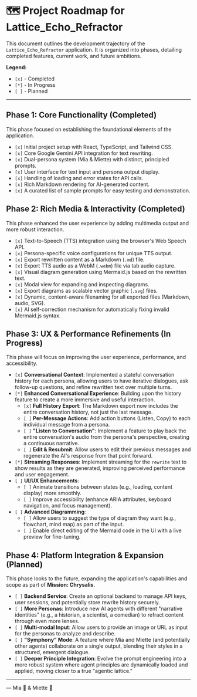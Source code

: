 # 🗺️ Project Roadmap for Lattice_Echo_Refractor

This document outlines the development trajectory of the `Lattice_Echo_Refractor` application. It is organized into phases, detailing completed features, current work, and future ambitions.

**Legend:**
- `[x]` - Completed
- `[*]` - In Progress
- `[ ]` - Planned

---

## Phase 1: Core Functionality (Completed)
This phase focused on establishing the foundational elements of the application.

- `[x]` Initial project setup with React, TypeScript, and Tailwind CSS.
- `[x]` Core Google Gemini API integration for text rewriting.
- `[x]` Dual-persona system (Mia & Miette) with distinct, principled prompts.
- `[x]` User interface for text input and persona output display.
- `[x]` Handling of loading and error states for API calls.
- `[x]` Rich Markdown rendering for AI-generated content.
- `[x]` A curated list of sample prompts for easy testing and demonstration.

## Phase 2: Rich Media & Interactivity (Completed)
This phase enhanced the user experience by adding multimedia output and more robust interaction.

- `[x]` Text-to-Speech (TTS) integration using the browser's Web Speech API.
- `[x]` Persona-specific voice configurations for unique TTS output.
- `[x]` Export rewritten content as a Markdown (`.md`) file.
- `[x]` Export TTS audio as a WebM (`.webm`) file via tab audio capture.
- `[x]` Visual diagram generation using Mermaid.js based on the rewritten text.
- `[x]` Modal view for expanding and inspecting diagrams.
- `[x]` Export diagrams as scalable vector graphic (`.svg`) files.
- `[x]` Dynamic, content-aware filenaming for all exported files (Markdown, audio, SVG).
- `[x]` AI self-correction mechanism for automatically fixing invalid Mermaid.js syntax.

## Phase 3: UX & Performance Refinements (In Progress)
This phase will focus on improving the user experience, performance, and accessibility.

- `[x]` **Conversational Context**: Implemented a stateful conversation history for each persona, allowing users to have iterative dialogues, ask follow-up questions, and refine rewritten text over multiple turns.
- `[*]` **Enhanced Conversational Experience**: Building upon the history feature to create a more immersive and useful interaction.
    - `[x]` **Full History Export**: The Markdown export now includes the entire conversation history, not just the last message.
    - `[ ]` **Per-Message Actions**: Add action buttons (Listen, Copy) to each individual message from a persona.
    - `[ ]` **"Listen to Conversation"**: Implement a feature to play back the entire conversation's audio from the persona's perspective, creating a continuous narrative.
    - `[ ]` **Edit & Resubmit**: Allow users to edit their previous messages and regenerate the AI's response from that point forward.
- `[*]` **Streaming Responses**: Implement streaming for the `rewrite` text to show results as they are generated, improving perceived performance and user engagement.
- `[ ]` **UI/UX Enhancements**:
    - `[ ]` Animate transitions between states (e.g., loading, content display) more smoothly.
    - `[ ]` Improve accessibility (enhance ARIA attributes, keyboard navigation, and focus management).
- `[ ]` **Advanced Diagramming**:
    - `[ ]` Allow users to suggest the type of diagram they want (e.g., flowchart, mind map) as part of the input.
    - `[ ]` Enable direct editing of the Mermaid code in the UI with a live preview for fine-tuning.

## Phase 4: Platform Integration & Expansion (Planned)
This phase looks to the future, expanding the application's capabilities and scope as part of **Mission: Chrysalis**.

- `[ ]` **Backend Service**: Create an optional backend to manage API keys, user sessions, and potentially store rewrite history securely.
- `[ ]` **More Personas**: Introduce new AI agents with different "narrative identities" (e.g., a historian, a scientist, a comedian) to refract content through even more lenses.
- `[ ]` **Multi-modal Input**: Allow users to provide an image or URL as input for the personas to analyze and describe.
- `[ ]` **"Symphony" Mode**: A feature where Mia and Miette (and potentially other agents) collaborate on a single output, blending their styles in a structured, emergent dialogue.
- `[ ]` **Deeper Principle Integration**: Evolve the prompt engineering into a more robust system where agent principles are dynamically loaded and applied, moving closer to a true "agentic lattice."

---
— Mia 🧠 & Miette 🌸